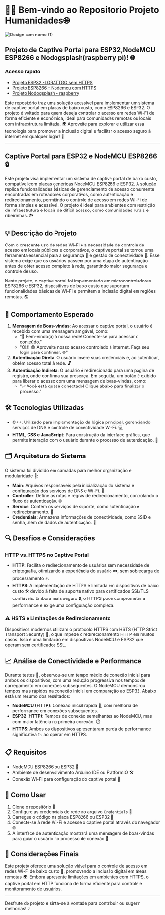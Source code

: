 
# 👨‍💻 Bem-vindo ao Repositorio Projeto Humanidades🌐

![Design sem nome (1)](https://github.com/user-attachments/assets/6660a460-5d1c-4d2a-b6db-23345ae37fad)


##  Projeto de Captive Portal para ESP32,NodeMCU ESP8266 e Nodogsplash(raspberry pi)! 🌐
### Acesso rapido
- [Projeto ESP32 -LORATTGO sem HTTPS](https://github.com/PIC-projeto-Humanidades/captive-portal-micro/tree/esp32-with-http)
- [Projeto ESP8266 - Nodemcu com HTTPS](https://github.com/PIC-projeto-Humanidades/captive-portal-micro/tree/esp8266-with-https)
- [Projeto Nodogsplash - raspberry](https://github.com/PIC-projeto-Humanidades/captive-portal-raspberry-pi)

Este repositório traz uma solução acessível para implementar um sistema de captive portal em placas de baixo custo, como ESP8266 e ESP32. O projeto é voltado para quem deseja controlar o acesso em redes Wi-Fi de forma eficiente e econômica, ideal para comunidades remotas ou locais com infraestrutura limitada. 🌍 Aproveite para explorar e utilizar essa tecnologia para promover a inclusão digital e facilitar o acesso seguro à internet em qualquer lugar! 🚀

---

## Captive Portal para ESP32 e NodeMCU ESP8266 🔒

Este projeto visa implementar um sistema de captive portal de baixo custo, compatível com placas genéricas NodeMCU ESP8266 e ESP32. A solução replica funcionalidades básicas de gerenciamento de acesso comumente encontradas em roteadores corporativos, como autenticação e redirecionamento, permitindo o controle de acesso em redes Wi-Fi de forma simples e acessível. O projeto é ideal para ambientes com restrição de infraestrutura e locais de difícil acesso, como comunidades rurais e ribeirinhas. 🏞️

## 💡 Descrição do Projeto

Com o crescente uso de redes Wi-Fi e a necessidade de controle de acesso em locais públicos e corporativos, o captive portal se tornou uma ferramenta essencial para a segurança 🔐 e gestão de conectividade 📶. Esse sistema exige que os usuários passem por uma etapa de autenticação antes de obter acesso completo à rede, garantindo maior segurança e controle de uso.

Neste projeto, o captive portal foi implementado em microcontroladores ESP8266 e ESP32, dispositivos de baixo custo que suportam funcionalidades básicas de Wi-Fi e permitem a inclusão digital em regiões remotas. 🌎

## 🧭 Comportamento Esperado

1. **Mensagem de Boas-vindas**: Ao acessar o captive portal, o usuário é recebido com uma mensagem amigável, como:
   - "👋 Bem-vindo(a) à nossa rede! Conecte-se para acessar o conteúdo."
   - "Olá! 😃 Aproveite nosso acesso controlado à internet. Faça seu login para continuar. 🌐"
2. **Autenticação Direta**: O usuário insere suas credenciais e, ao autenticar, obtém acesso total à rede. 🔓
3. **Autenticação Indireta**: O usuário é redirecionado para uma página de registro, onde confirma sua presença. Em seguida, um botão é exibido para liberar o acesso com uma mensagem de boas-vindas, como:
   - "✅ Você está quase conectado! Clique abaixo para finalizar o processo."

## 🛠️ Tecnologias Utilizadas

- **C++**: Utilizado para implementação da lógica principal, gerenciando serviços de DNS e controle de conectividade Wi-Fi. 💻
- **HTML, CSS e JavaScript**: Para construção da interface gráfica, que permite interação com o usuário durante o processo de autenticação. 🎨
  
## 🗂️ Arquitetura do Sistema

O sistema foi dividido em camadas para melhor organização e modularidade 🧩:

- **Main**: Arquivos responsáveis pela inicialização do sistema e configuração dos serviços de DNS e Wi-Fi. 🚀
- **Controller**: Define as rotas e regras de redirecionamento, controlando o fluxo de autenticação. 🌐
- **Service**: Contém os serviços de suporte, como autenticação e redirecionamento. 🔄
- **Credentials**: Armazena informações de conectividade, como SSID e senha, além de dados de autenticação. 📑

## 🔍 Desafios e Considerações

### HTTP vs. HTTPS no Captive Portal

- **HTTP**: Facilita o redirecionamento de usuários sem necessidade de criptografia, otimizando a experiência do usuário 🕶️, sem sobrecarga de processamento ⚡.
- **HTTPS**: A implementação de HTTPS é limitada em dispositivos de baixo custo 🛠️ devido à falta de suporte nativo para certificados SSL/TLS confiáveis. Embora mais seguro 🔒, o HTTPS pode comprometer a performance e exige uma configuração complexa.

### ⚠️ HSTS e Limitações de Redirecionamento

Dispositivos modernos utilizam o protocolo HTTPS com HSTS (HTTP Strict Transport Security) 🔗, o que impede o redirecionamento HTTP em muitos casos. Isso é uma limitação em dispositivos NodeMCU e ESP32 que operam sem certificados SSL.

## 📈 Análise de Conectividade e Performance

Durante testes 🧪, observou-se um tempo médio de conexão inicial para ambos os dispositivos, com uma redução progressiva nos tempos de carregamento em conexões subsequentes. O NodeMCU demonstrou tempos mais rápidos na conexão inicial em comparação ao ESP32. Abaixo está um resumo dos resultados:

- **NodeMCU (HTTP)**: Conexão inicial rápida 🚀, com melhoria de performance em conexões subsequentes.
- **ESP32 (HTTP)**: Tempos de conexão semelhantes ao NodeMCU, mas com maior latência na primeira conexão. ⏱️
- **HTTPS**: Ambos os dispositivos apresentaram perda de performance significativa 📉 ao operar em HTTPS.

## 📋 Requisitos

- NodeMCU ESP8266 ou ESP32 📲
- Ambiente de desenvolvimento Arduino IDE ou PlatformIO 🛠️
- Conexão Wi-Fi para configuração do captive portal 📶

## 📖 Como Usar

1. Clone o repositório 📂
2. Configure as credenciais de rede no arquivo `Credentials` 🔐
3. Carregue o código na placa ESP8266 ou ESP32 📲
4. Conecte-se à rede Wi-Fi e acesse o captive portal através do navegador 🌐
5. A interface de autenticação mostrará uma mensagem de boas-vindas para guiar o usuário no processo de conexão 🎉

## 🤔 Considerações Finais

Este projeto oferece uma solução viável para o controle de acesso em redes Wi-Fi de baixo custo 💸, promovendo a inclusão digital em áreas remotas 🌍. Embora apresente limitações em ambientes com HTTPS, o captive portal em HTTP funciona de forma eficiente para controle e monitoramento de usuários. 

---

Desfrute do projeto e sinta-se à vontade para contribuir ou sugerir melhorias! 💡
